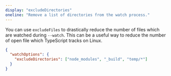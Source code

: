 ```yaml
---
display: "excludeDirectories"
oneline: "Remove a list of directories from the watch process."
---
```


You can use `excludeFiles` to drastically reduce the number of files which are watched during `--watch`. This can be a useful way to reduce the number of open file which TypeScript tracks on Linux.

```json tsconfig
{
  "watchOptions": {
    "excludeDirectories": ["node_modules", "_build", "temp/*"]
  }
}
```
